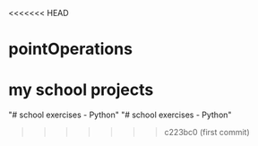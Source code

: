 <<<<<<< HEAD
# pointOperations
my school projects
=======
"# school exercises - Python" 
"# school exercises - Python" 
>>>>>>> c223bc0 (first commit)
